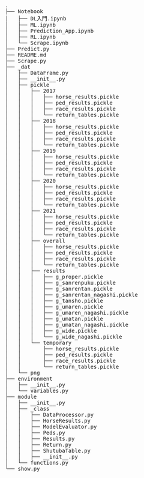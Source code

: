 <pre>
.
├── Notebook
│   ├── DL入門.ipynb
│   ├── ML.ipynb
│   ├── Prediction_App.ipynb
│   ├── RL.ipynb
│   └── Scrape.ipynb
├── Predict.py
├── README.md
├── Scrape.py
├── _dat
│   ├── DataFrame.py
│   ├── __init__.py
│   ├── pickle
│   │   ├── 2017
│   │   │   ├── horse_results.pickle
│   │   │   ├── ped_results.pickle
│   │   │   ├── race_results.pickle
│   │   │   └── return_tables.pickle
│   │   ├── 2018
│   │   │   ├── horse_results.pickle
│   │   │   ├── ped_results.pickle
│   │   │   ├── race_results.pickle
│   │   │   └── return_tables.pickle
│   │   ├── 2019
│   │   │   ├── horse_results.pickle
│   │   │   ├── ped_results.pickle
│   │   │   ├── race_results.pickle
│   │   │   └── return_tables.pickle
│   │   ├── 2020
│   │   │   ├── horse_results.pickle
│   │   │   ├── ped_results.pickle
│   │   │   ├── race_results.pickle
│   │   │   └── return_tables.pickle
│   │   ├── 2021
│   │   │   ├── horse_results.pickle
│   │   │   ├── ped_results.pickle
│   │   │   ├── race_results.pickle
│   │   │   └── return_tables.pickle
│   │   ├── overall
│   │   │   ├── horse_results.pickle
│   │   │   ├── ped_results.pickle
│   │   │   ├── race_results.pickle
│   │   │   └── return_tables.pickle
│   │   ├── results
│   │   │   ├── g_proper.pickle
│   │   │   ├── g_sanrenpuku.pickle
│   │   │   ├── g_sanrentan.pickle
│   │   │   ├── g_sanrentan_nagashi.pickle
│   │   │   ├── g_tansho.pickle
│   │   │   ├── g_umaren.pickle
│   │   │   ├── g_umaren_nagashi.pickle
│   │   │   ├── g_umatan.pickle
│   │   │   ├── g_umatan_nagashi.pickle
│   │   │   ├── g_wide.pickle
│   │   │   └── g_wide_nagashi.pickle
│   │   └── temporary
│   │       ├── horse_results.pickle
│   │       ├── ped_results.pickle
│   │       ├── race_results.pickle
│   │       └── return_tables.pickle
│   └── png
├── environment
│   ├── __init__.py
│   └── variables.py
├── module
│   ├── __init__.py
│   ├── _class
│   │   ├── DataProcessor.py
│   │   ├── HorseResults.py
│   │   ├── ModelEvaluator.py
│   │   ├── Peds.py
│   │   ├── Results.py
│   │   ├── Return.py
│   │   ├── ShutubaTable.py
│   │   ├── __init__.py
│   └── functions.py
└── show.py
</pre>
